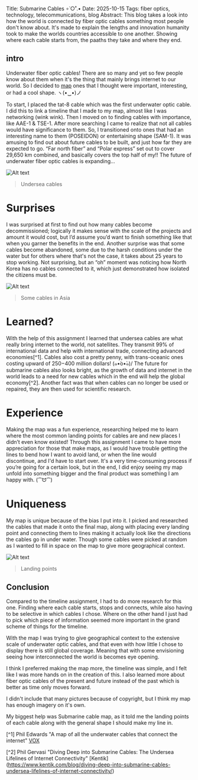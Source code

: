 Title: Submarine Cables ∘˙○˚.•
Date: 2025-10-15 
Tags: fiber optics, technology, telecommunications, blog
Abstract: This blog takes a look into how the world is connected by fiber optic cables something most people don't know about.  It's made to explain the lengths and innovation humanity took to make the worlds countries accessible to one another. Showing where each cable starts from, the paaths they take and where they end.

## intro

Underwater fiber optic cables! There are so many and yet so few people know about them when it's the thing that mainly brings internet to our world. So I decided to [map](https://www.google.com/maps/d/u/0/edit?mid=1iKWbHvLQHEoA3LHhRvxYPKgvtukw4X4&ll=13.622467592156205%2C0&z=2) ones that I thought 
were important, interesting, or had a cool shape.  ヽ(•‿•)ノ

To start, I placed the tat-8 cable which was the first underwater optic cable. I did this to link a timeline that I made to 
my map, almost like I was networking (wink wink). Then I moved on to finding cables with importance, like AAE-1 & TSE-1. 
After more searching I came to realize that not all cables would have significance to them. So, I transitioned onto ones that had an 
interesting name to them (POSEIDON) or entertaining shape (SAM-1). It was amusing to find out about future cables to be 
built, and just how far they are expected to go. “Far north fiber” and “Polar express” set out to cover 29,650 km combined, 
and basically covers the top half of my!! The future of underwater fiber optic cables is expanding...

![Alt text](https://www.networkworld.com/wp-content/uploads/2024/11/763857-0-20716600-1732729690-shutterstock-1291282390-copy-10@2x.jpg?quality=50&strip=all)
> Undersea cables

# Surprises

I was surprised at first to find out how many cables become decommissioned; logically it makes sense with the scale of the 
projects and amount it would cost, but I’d assume you’d want to finish something like that when you garner the benefits in 
the end. Another surprise was that some cables become abandoned, some due to the harsh conditions under the water but for 
others where that's not the case, it takes about 25 years to stop working. Not surprising, but an “oh” moment was noticing 
how North Korea has no cables connected to it, which just demonstrated how isolated the citizens must be.

![Alt text](https://static.wixstatic.com/media/f4640e_1dfb498c3eea40678ba172a46f233cec~mv2.png/v1/fill/w_525,h_408,al_c,q_85,usm_0.66_1.00_0.01,enc_auto/f4640e_1dfb498c3eea40678ba172a46f233cec~mv2.png)
>Some cables in Asia

# Learned?

With the help of this assignment I learned that undersea cables are what really bring internet to the world, not satellites. 
They transmit 99% of international data and help with international trade, connecting advanced economies[^1]. Cables also 
cost a pretty penny, with trans-oceanic ones costing upward of $250-$400 million dollars! \(๑•́o•̀๑)/ 
The future for submarine cables also looks bright, as the growth of data and internet in the world leads to a need for new 
cables which in the end will help the global economy[^2]. Another fact was that when cables can no longer be used or 
repaired, they are then used for scientific research.

# Experience

Making the map was a fun experience, researching helped me to learn where the most common landing points for cables are and 
new places I didn’t even know existed! Through this assignment I came to have more appreciation for those that make maps, 
as I would have trouble getting the lines to bend how I want to avoid land, or when the line would discontinue, and I'd have 
to start over. It's a very time-consuming process if you’re going for a certain look, but in the end, I did enjoy seeing my 
map unfold into something bigger and the final product was something I am happy with. (⁀ᗢ⁀)

# Uniqueness

My map is unique because of the bias I put into it. I picked and researched the cables that made it onto the final map, along 
with placing every landing point and connecting them to lines making it actually look like the directions the cables go in 
under water. Though some cables were picked at random as I wanted to fill in space on the map to give more geographical 
context.

![Alt text](https://static.wixstatic.com/media/f4640e_679687a765aa419a8f32024f5471ad5f~mv2.png/v1/fill/w_1110,h_560,al_c,q_90,usm_0.66_1.00_0.01,enc_auto/f4640e_679687a765aa419a8f32024f5471ad5f~mv2.png)
>Landing points

## Conclusion

Compared to the timeline assignment, I had to do more research for this one. Finding where each cable starts, stops and 
connects, while also having to be selective in which cables I chose. Where on the other hand I just had to pick which piece 
of information seemed more important in the grand scheme of things for the timeline. 

With the map I was trying to give geographical context to the extensive scale of underwater optic cables, and that even with 
how little I chose to display there is still global coverage. Meaning that with some envisioning seeing how interconnected 
the world is becomes eye opening. 

I think I preferred making the map more, the timeline was simple, and I felt like I was more hands on in the creation of 
this. I also learned more about fiber optic cables of the present and future instead of the past which is better as time only 
moves forward. 

I didn't include that many pictures because of copyright, but I think my map has enough imagery on it's own.

My biggest help was Submarine cable map, as it told me the landing points of each cable along with the general shape I should 
make my line in.

 

[^1]  Phil Edwards "A map of all the underwater cables that connect the internet" [VOX](https://www.vox.com/2015/3/13/8204655/submarine-cables-internet)

[^2] Phil Gervasi "Diving Deep into Submarine Cables: The Undersea Lifelines of Internet Connectivity" [Kentik] (https://www.kentik.com/blog/diving-deep-into-submarine-cables-undersea-lifelines-of-internet-connectivity/)




